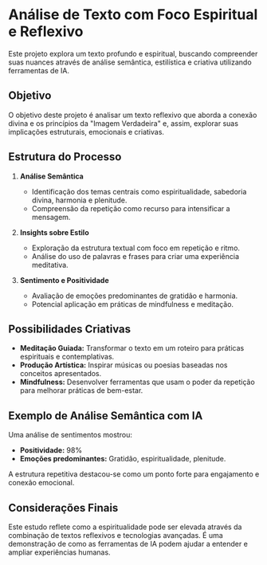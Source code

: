 # Análise de Texto com Foco Espiritual e Reflexivo

Este projeto explora um texto profundo e espiritual, buscando compreender suas nuances através de análise semântica, estilística e criativa utilizando ferramentas de IA.

## Objetivo
O objetivo deste projeto é analisar um texto reflexivo que aborda a conexão divina e os princípios da "Imagem Verdadeira" e, assim, explorar suas implicações estruturais, emocionais e criativas.

## Estrutura do Processo
1. **Análise Semântica**
   - Identificação dos temas centrais como espiritualidade, sabedoria divina, harmonia e plenitude.
   - Compreensão da repetição como recurso para intensificar a mensagem.

2. **Insights sobre Estilo**
   - Exploração da estrutura textual com foco em repetição e ritmo.
   - Análise do uso de palavras e frases para criar uma experiência meditativa.

3. **Sentimento e Positividade**
   - Avaliação de emoções predominantes de gratidão e harmonia.
   - Potencial aplicação em práticas de mindfulness e meditação.

## Possibilidades Criativas
- **Meditação Guiada:** Transformar o texto em um roteiro para práticas espirituais e contemplativas.
- **Produção Artística:** Inspirar músicas ou poesias baseadas nos conceitos apresentados.
- **Mindfulness:** Desenvolver ferramentas que usam o poder da repetição para melhorar práticas de bem-estar.

## Exemplo de Análise Semântica com IA
Uma análise de sentimentos mostrou:
- **Positividade:** 98%
- **Emoções predominantes:** Gratidão, espiritualidade, plenitude.

A estrutura repetitiva destacou-se como um ponto forte para engajamento e conexão emocional.

## Considerações Finais
Este estudo reflete como a espiritualidade pode ser elevada através da combinação de textos reflexivos e tecnologias avançadas. É uma demonstração de como as ferramentas de IA podem ajudar a entender e ampliar experiências humanas.

